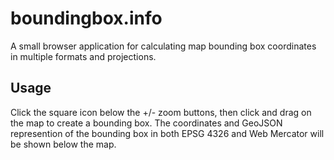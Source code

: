 # boundingbox.info

A small browser application for calculating map bounding box coordinates in multiple formats and projections.

## Usage

Click the square icon below the +/- zoom buttons, then click and drag on the map to create a bounding box. The coordinates and GeoJSON represention of the bounding box in both EPSG 4326 and Web Mercator will be shown below the map.